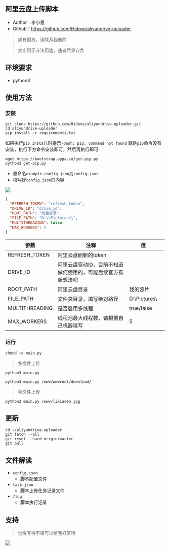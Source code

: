 ## 阿里云盘上传脚本

* Author：李小恩
* Github：https://github.com/Hidove/aliyundrive-uploader

> 如有侵权，请联系我删除
> 
> 禁止用于非法用途，违者后果自负

## 环境要求
* python3

## 使用方法
### 安装
```shell
git clone https://github.com/Hidove/aliyundrive-uploader.git
cd aliyundrive-uploader
pip install -r requirements.txt
```

如果执行`pip install`时提示`-bash: pip: command not found`
就是`pip`命令没有安装，执行下方命令安装即可，然后再执行即可

```shell
wget https://bootstrap.pypa.io/get-pip.py
python3 get-pip.py
```

* 重命名`example.config.json`为`config.json`
* 填写好`config.json`的内容

![](https://z3.ax1x.com/2021/03/27/6zB8JA.png)

```json
{
  "REFRESH_TOKEN": "refresh_token",
  "DRIVE_ID": "drive_id",
  "ROOT_PATH": "网盘目录",
  "FILE_PATH": "D:\\Pictures\\",
  "MULTITHREADING": false,
  "MAX_WORKERS": 5
}
```
| 参数             | 注释                              | 值              |   |
|----------------|---------------------------------|----------------|---|
| REFRESH_TOKEN  | 阿里云盘刷新的token                 |                |   |
| DRIVE_ID       | 阿里云盘驱动ID，目前不知道做何使用的，可能后续官方有新想法吧 |                |   |
| ROOT_PATH      | 阿里云盘目录                        |    我的照片      |   |
| FILE_PATH      | 文件夹目录，填写绝对路径                    | D:\\Pictures\\ |   |
| MULTITHREADING | 是否启用多线程                         | true/false     |   |
| MAX_WORKERS    | 线程池最大线程数，请根据自己机器填写              | 5              |   |
### 运行
```shell
chmod +x main.py
```
> 多文件上传
```shell
python3 main.py
```
```shell
python3 main.py /www/wwwroot/download/
```
> 单文件上传

```shell
python3 main.py /www/lixiaoen.jpg
```
## 更新
```shell
cd ~/aliyundrive-uploader
git fetch --all 
git reset --hard origin/master 
git pull
```
## 文件解读

* `config.json` 
  * 脚本配置文件
* `task.json`
  * 脚本上传任务记录文件
* `/log`
  * 脚本执行记录

## 支持
> 觉得写得不错可以给我打赏哦

![](https://z3.ax1x.com/2021/03/26/6Xh5ex.md.png)